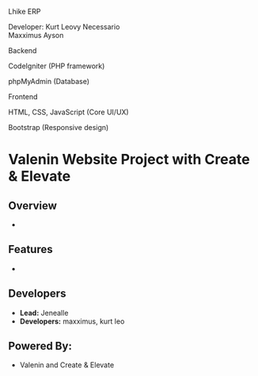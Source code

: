 
Lhike ERP

Developer: 
Kurt Leovy Necessario  
Maxximus Ayson

Backend

CodeIgniter (PHP framework)

phpMyAdmin (Database)

Frontend

HTML, CSS, JavaScript (Core UI/UX)

Bootstrap (Responsive design)

  <!-- 
  ## #####  #######   #########       ##      #########  #########
 ##         ##   ##   ##             ####        ##      ##       
##          ##   ##   ##            ##  ##       ##      ##       
##          #######   #######      ##    ##      ##      #######  
##          ##  ##    ##          ##########     ##      ##       
 ##         ##   ##   ##         ##        ##    ##      ##       
  ## #####  ##    ##  #########  ##        ##    ##      #########

## #######   ##         #########  ##          ##     ##    #########  #########
##           ##         ##          ##        ##     ####      ##      ##              
##           ##         ##           ##      ##     ##  ##     ##      ##              
## #####     ##         #######       ##    ##     ##    ##    ##      #######   
##           ##         ##             ##  ##     ##########   ##      ##       
##           ##         ##              ####      ##       ##  ##      ## 
## #######   #########  #########       ####      ##       ##  ##      #########  -->

# Valenin Website Project with Create & Elevate

## Overview
- 

## Features
- 
  
## Developers
- **Lead:** Jenealle
- **Developers:** maxximus, kurt leo

## Powered By:
- Valenin and Create & Elevate

